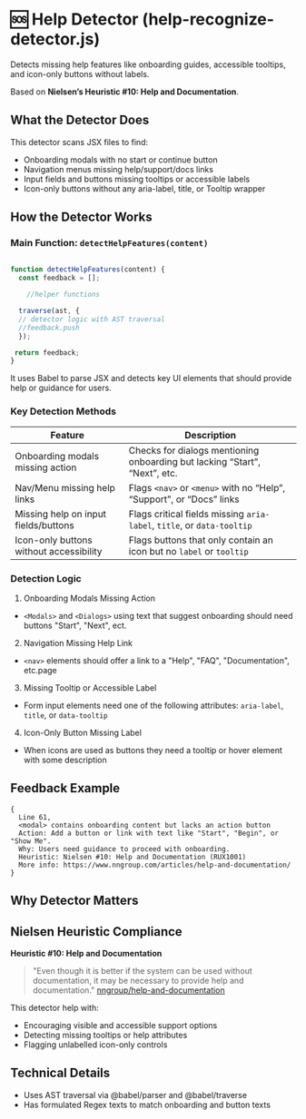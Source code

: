 # 🆘 Help Detector (help-recognize-detector.js)

Detects missing help features like onboarding guides, accessible tooltips, and icon-only buttons without labels.

Based on **Nielsen’s Heuristic #10: Help and Documentation**.

## What the Detector Does
This detector scans JSX files to find:
- Onboarding modals with no start or continue button
- Navigation menus missing help/support/docs links
- Input fields and buttons missing tooltips or accessible labels
- Icon-only buttons without any aria-label, title, or Tooltip wrapper

## How the Detector Works

### Main Function: `detectHelpFeatures(content)`
```javascript

function detectHelpFeatures(content) {
  const feedback = [];

    //helper functions

  traverse(ast, {
  // detector logic with AST traversal 
  //feedback.push
  });

 return feedback;
}
```
It uses Babel to parse JSX and detects key UI elements that should provide help or guidance for users.

### Key Detection Methods
| Feature | Description |
|-----------|-------------|
| Onboarding modals missing action | Checks for dialogs mentioning onboarding but lacking “Start”, “Next”, etc. |
| Nav/Menu missing help links | Flags `<nav>` or `<menu>` with no “Help”, “Support”, or “Docs” links |
| Missing help on input fields/buttons | Flags critical fields missing `aria-label`, `title`, or `data-tooltip` |
| Icon-only buttons without accessibility | Flags buttons that only contain an icon but no `label` or `tooltip` |

### Detection Logic
1. Onboarding Modals Missing Action
- `<Modals>` and `<Dialogs>` using text that suggest onboarding should need buttons "Start", "Next", ect.
2. Navigation Missing Help Link
- `<nav>` elements should offer a link to a "Help", "FAQ", "Documentation", etc.page
3. Missing Tooltip or Accessible Label
- Form input elements need one of the following attributes: `aria-label`, `title`, or `data-tooltip`
4. Icon-Only Button Missing Label
- When icons are used as buttons they need a tooltip or hover element with some description

## Feedback Example
```
{
  Line 61, 
  <modal> contains onboarding content but lacks an action button
  Action: Add a button or link with text like "Start", "Begin", or "Show Me".
  Why: Users need guidance to proceed with onboarding.
  Heuristic: Nielsen #10: Help and Documentation (RUX1001)
  More info: https://www.nngroup.com/articles/help-and-documentation/
}
```

## Why Detector Matters

## Nielsen Heuristic Compliance

**Heuristic #10: Help and Documentation**
> "Even though it is better if the system can be used without documentation, it may be necessary to provide help and documentation." [nngroup/help-and-documentation](https://www.nngroup.com/articles/help-and-documentation/)

This detector help with:
- Encouraging visible and accessible support options
- Detecting missing tooltips or help attributes
- Flagging unlabelled icon-only controls

## Technical Details
- Uses AST traversal via @babel/parser and @babel/traverse
- Has formulated Regex texts to match onboarding and button texts 